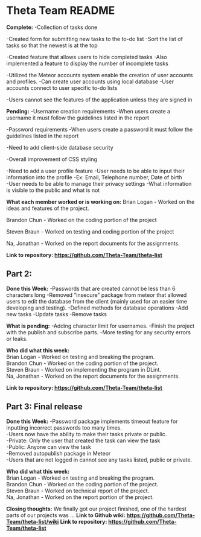 **<h1>Theta Team README</h1>**

**Complete:**
  -Collection of tasks done
  
  -Created form for submitting new tasks to the to-do list
      -Sort the list of tasks so that the newest is at the top
      
  -Created feature that allows users to hide completed tasks
      -Also implemented a feature to display the number of incomplete tasks
      
  -Utilized the Meteor accounts system enable the creation of user accounts and profiles.
      -Can create user accounts using local database
           -User accounts connect to user specific to-do lists
           
  -Users cannot see the features of the application unless they are signed in


**Pending:**
  -Username creation requirements
      -When users create a username it must follow the guidelines listed in the report
      
  -Password requirements 
      -When users create a password it must follow the guidelines listed in the report
      
  -Need to add client-side database security
  
  -Overall improvement of CSS styling
  
  -Need to add a user profile feature
      -User needs to be able to input their information into the profile
          -Ex: Email, Telephone number, Date of birth    
      -User needs to be able to manage their privacy settings
          -What information is visible to the public and what is not

**What each member worked or is working on:**
Brian Logan - Worked on the ideas and features of the project.

Brandon Chun - Worked on the coding portion of the project

Steven Braun - Worked on testing and coding portion of the project

Na, Jonathan - Worked on the report documents for the assignments. 


**Link to repository: https://github.com/Theta-Team/theta-list**

**<h2>Part 2:</h2>**

**Done this Week:**
-Passwords that are created cannot be less than 6 characters long
-Removed “insecure” package from meteor that allowed users to edit the database from the client (mainly used for an easier time developing and testing).
-Defined methods for database operations 
  -Add new tasks
  -Update tasks
  -Remove tasks

**What is pending:**
-Adding character limit for usernames.
-Finish the project with the publish and subscribe parts.
-More testing for any security errors or leaks. 

**Who did what this week:**<br>
Brian Logan - Worked on testing and breaking the program.<br>
Brandon Chun - Worked on the coding portion of the project.<br>
Steven Braun - Worked on implementing the program in DLint.<br>
Na, Jonathan - Worked on the report documents for the assignments.


**Link to repository: https://github.com/Theta-Team/theta-list** 

**<h2>Part 3: Final release</h2>**

**Done this Week:**
-Password package implements timeout feature for inputting incorrect passwords too many times.<br>
-Users now have the ability to make their tasks private or public.<br>
  -Private: Only the user that created the task can view the task<br>
  -Public: Anyone can view the task<br>
-Removed autopublish package in Meteor<br>
  -Users that are not logged in cannot see any tasks listed, public or private.<br>

**Who did what this week:**<br>
Brian Logan - Worked on testing and breaking the program.<br>
Brandon Chun - Worked on the coding portion of the project.<br>
Steven Braun - Worked on technical report of the project.<br>
Na, Jonathan - Worked on the report portion of the project.<br>

**Closing thoughts:**
We finally got our project finished, one of the hardest parts of our projects was ...
**Link to Github wiki: https://github.com/Theta-Team/theta-list/wiki**
**Link to repository: https://github.com/Theta-Team/theta-list**

